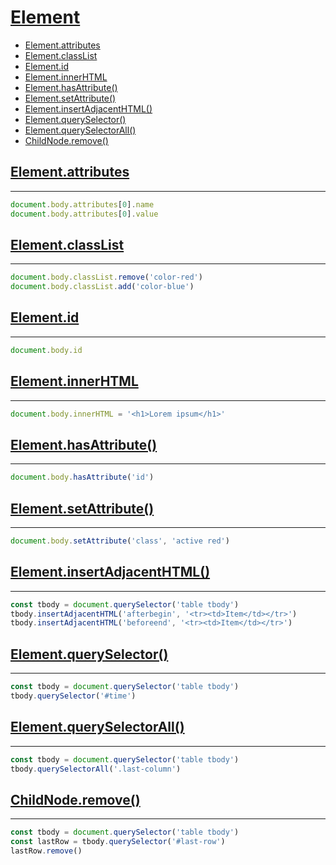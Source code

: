 # [Element](https://developer.mozilla.org/en-US/docs/Web/API/Element)

* [Element.attributes](#elementattributes)
* [Element.classList](#elementclasslist)
* [Element.id](#elementid)
* [Element.innerHTML](#elementinnerhtml)
* [Element.hasAttribute()](#elementhasattribute)
* [Element.setAttribute()](#elementsetattribute)
* [Element.insertAdjacentHTML()](#elementinsertadjacenthtml)
* [Element.querySelector()](#elementqueryselector)
* [Element.querySelectorAll()](#elementqueryselectorall)
* [ChildNode.remove()](#childnoderemove)

## [Element.attributes](https://developer.mozilla.org/en-US/docs/Web/API/Element/attributes)
---

```js
document.body.attributes[0].name
document.body.attributes[0].value
```

## [Element.classList](https://developer.mozilla.org/en-US/docs/Web/API/Element/classList)
---

```js
document.body.classList.remove('color-red')
document.body.classList.add('color-blue')
```

## [Element.id](https://developer.mozilla.org/en-US/docs/Web/API/Element/id)
---

```js
document.body.id
```

## [Element.innerHTML](https://developer.mozilla.org/en-US/docs/Web/API/Element/innerHTML)
---

```js
document.body.innerHTML = '<h1>Lorem ipsum</h1>'
```

## [Element.hasAttribute()](https://developer.mozilla.org/en-US/docs/Web/API/Element/hasAttribute)
---

```js
document.body.hasAttribute('id')
```

## [Element.setAttribute()](https://developer.mozilla.org/en-US/docs/Web/API/Element/setAttribute)
---

```js
document.body.setAttribute('class', 'active red')
```

## [Element.insertAdjacentHTML()](https://developer.mozilla.org/en-US/docs/Web/API/Element/insertAdjacentHTML)
---

```js
const tbody = document.querySelector('table tbody')
tbody.insertAdjacentHTML('afterbegin', '<tr><td>Item</td></tr>')
tbody.insertAdjacentHTML('beforeend', '<tr><td>Item</td></tr>')
```

## [Element.querySelector()](https://developer.mozilla.org/en-US/docs/Web/API/Element/querySelector)
---

```js
const tbody = document.querySelector('table tbody')
tbody.querySelector('#time')
```

## [Element.querySelectorAll()](https://developer.mozilla.org/en-US/docs/Web/API/Element/querySelectorAll)
---

```js
const tbody = document.querySelector('table tbody')
tbody.querySelectorAll('.last-column')
```

## [ChildNode.remove()](https://developer.mozilla.org/en-US/docs/Web/API/ChildNode/remove)
---

```js
const tbody = document.querySelector('table tbody')
const lastRow = tbody.querySelector('#last-row')
lastRow.remove()
```